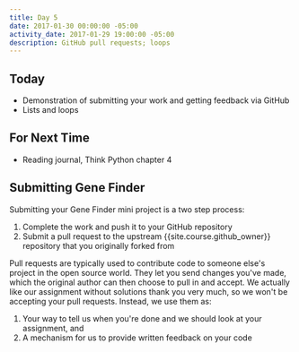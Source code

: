 ```yaml
---
title: Day 5
date: 2017-01-30 00:00:00 -05:00
activity_date: 2017-01-29 19:00:00 -05:00
description: GitHub pull requests; loops
---
```


## Today

* Demonstration of submitting your work and getting feedback via GitHub
* Lists and loops

## For Next Time

* Reading journal, Think Python chapter 4

## Submitting Gene Finder

Submitting your Gene Finder mini project is a two step process:

1. Complete the work and push it to your GitHub repository
2. Submit a pull request to the upstream {{site.course.github_owner}} repository that you originally forked from

Pull requests are typically used to contribute code to someone else's project
in the open source world. They let you send changes you've made, which the
original author can then choose to pull in and accept. We actually like our
assignment without solutions thank you very much, so we won't be accepting
your pull requests. Instead, we use them as:

1. Your way to tell us when you're done and we should look at your assignment, and
2. A mechanism for us to provide written feedback on your code

